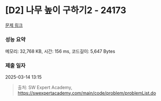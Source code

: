 # [D2] 나무 높이 구하기2 - 24173 

[문제 링크](https://swexpertacademy.com/main/code/problem/problemDetail.do?contestProbId=AZWSYzAKtKLHBISP) 

### 성능 요약

메모리: 32,768 KB, 시간: 156 ms, 코드길이: 5,647 Bytes

### 제출 일자

2025-03-14 13:15



> 출처: SW Expert Academy, https://swexpertacademy.com/main/code/problem/problemList.do